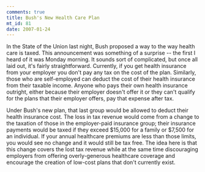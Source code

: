 ```yaml
--- 
comments: true
title: Bush's New Health Care Plan
mt_id: 81
date: 2007-01-24
---
```

In the State of the Union last night, Bush proposed a way to the way health care is taxed.  This announcement was something of a surprise -- the first I heard of it was Monday morning.  It sounds sort of complicated, but once all laid out, it's fairly straightforward.  Currently, if you get health insurance from your employer you don't pay any tax on the cost of the plan.  Similarly, those who are self-employed can deduct the cost of their health insurance from their taxable income.  Anyone who pays their own health insurance outright, either because their employer doesn't offer it or they can't qualify for the plans that their employer offers, pay that expense after tax.

Under Bush's new plan, that last group would be allowed to deduct their health insurance cost.  The loss in tax revenue would come from a change to the taxation of those in the employer-paid insurance group; their insurance payments would be taxed if they exceed $15,000 for a family or $7,500 for an individual.  If your annual healthcare premiums are less than those limits, you would see no change and it would still be tax free.  The idea here is that this change covers the lost tax revenue while at the same time discouraging employers from offering overly-generous healthcare coverage and encourage the creation of low-cost plans that don't currently exist.

